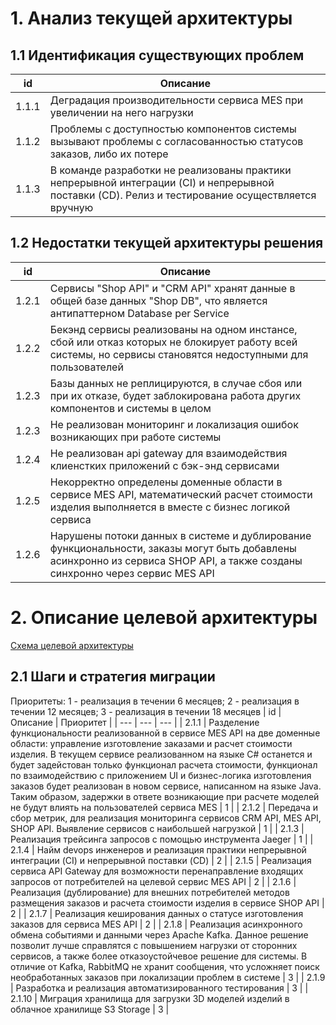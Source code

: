 # 1. Анализ текущей архитектуры
## 1.1 Идентификация существующих проблем
| id    | Описание                                                                                                                                          |
| ----- | ------------------------------------------------------------------------------------------------------------------------------------------------- |
| 1.1.1 | Деградация производительности сервиса MES при увеличении на него нагрузки                                                                         |
| 1.1.2 | Проблемы с доступностью компонентов системы вызывают проблемы с согласованностью статусов заказов, либо их потере                                 |
| 1.1.3 | В команде разработки не реализованы практики непрерывной интеграции (CI) и непрерывной поставки (CD). Релиз и тестирование осуществляется вручную |
## 1.2 Недостатки текущей архитектуры решения
| id    | Описание                                                                                                                                                    |
| ----- | ----------------------------------------------------------------------------------------------------------------------------------------------------------- |
| 1.2.1 | Сервисы "Shop API" и "CRM API" хранят данные в общей базе данных "Shop DB", что является антипаттерном Database per Service                                 |
| 1.2.2 | Бекэнд сервисы реализованы на одном инстансе, сбой или отказ которых не блокирует работу всей системы, но сервисы становятся недоступными для пользователей |
| 1.2.3 | Базы данных не реплицируются, в случае сбоя или при их отказе, будет заблокирована работа других компонентов и системы в целом                                  |
| 1.2.3 | Не реализован мониторинг и локализация ошибок возникающих при работе системы                                                                                |
| 1.2.4 | Не реализован api gateway для взаимодействия клиенстких приложений с бэк-энд сервисами                                                                      |
| 1.2.5 | Некорректно определены доменные области в сервисе MES API, математический расчет стоимости изделия выполняется в вместе с бизнес логикой сервиса            |
| 1.2.6 | Нарушены потоки данных в системе и дублирование функциональности, заказы могут быть добавлены асинхронно из сервиса SHOP API, а также созданы синхронно через сервис MES API |
# 2. Описание целевой архитектуры
[Схема целевой архитектуры](./puml/tobe.plantuml)
## 2.1 Шаги и стратегия миграции
Приоритеты:
1 - реализация в течении 6 месяцев;
2 - реализация в течении 12 месяцев;
3 - реализация в течении 18 месяцев
| id | Описание | Приоритет |
| --- | --- | --- |
| 2.1.1 | Разделение функциональности реализованной в сервисе MES API на две доменные области: управление изготовление заказами и расчет стоимости изделия. В текущем сервисе реализованном на языке C# останется и будет задейстован только функционал расчета стоимости, функционал по взаимодействию с приложением UI и бизнес-логика изготовления заказов будет реализован в новом сервисе, написанном на языке Java. Таким образом, задержки в ответе возникающие при расчете моделей не будут влиять на пользователей сервиса MES | 1 |
| 2.1.2 | Передача и сбор метрик, для реализация мониторинга сервисов CRM API, MES API, SHOP API. Выявление сервисов с наибольшей нагрузкой | 1 |
| 2.1.3 | Реализация трейсинга запросов с помощью инструмента Jaeger | 1 |
| 2.1.4 | Найм devops инженеров и реализация практики непрерывной интеграции (CI) и непрерывной поставки (CD) | 2 |
| 2.1.5 | Реализация сервиса API Gateway для возможности перенаправление входящих запросов от потребителей на целевой сервис MES API | 2 |
| 2.1.6 | Реализация (дублирование) для внешних потребителей методов размещения заказов и расчета стоимости изделия в сервисе SHOP API | 2 |
| 2.1.7 | Реализация кеширования данных о статусе изготовления заказов для сервиса MES API | 2 |
| 2.1.8 | Реализация асинхронного обмена событиями и данными через Apache Kafka. Данное решение позволит лучше справлятся с повышением нагрузки от сторонних сервисов, а также более отказоустойчевое решение для системы. В отличие от Kafka, RabbitMQ не хранит сообщения, что усложняет поиск необработанных заказов при локализации проблем в системе | 3 |
| 2.1.9 | Разработка и реализация автоматизированного тестирования | 3 |
| 2.1.10 | Миграция хранилища для загрузки 3D моделей изделий в облачное хранилище S3 Storage | 3 |